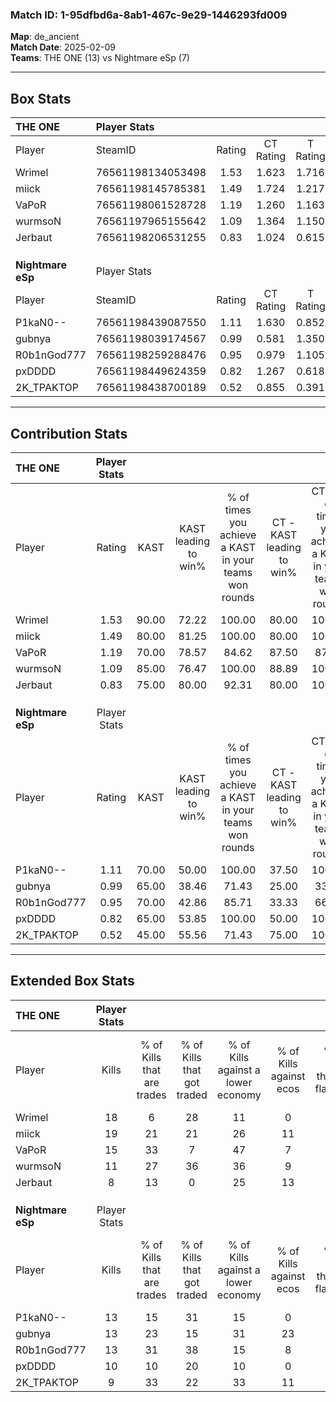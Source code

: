 ### Match ID: 1-95dfbd6a-8ab1-467c-9e29-1446293fd009  
**Map**: de_ancient  
**Match Date**: 2025-02-09  
**Teams**: THE ONE (13) vs Nightmare eSp (7)  

---  

## Box Stats  

| **THE ONE**       | Player Stats      |        |           |          |       |      |       |         |        |      |     |
| :- | :- | :-: | :-: | :-: | :-: | :-: | :-: | :-: | :-: | :-: | :-: |
| Player            | SteamID           | Rating | CT Rating | T Rating | KAST  | ADR  | Kills | Assists | Deaths | K/D  | HS% |
| Wrimel            | 76561198134053498 |  1.53  |   1.623   |  1.716   | 90.00 | 91.4 |  18   |    6    |   11   | 1.64 | 66  |
| miick             | 76561198145785381 |  1.49  |   1.724   |  1.217   | 80.00 | 97.4 |  19   |    7    |   12   | 1.58 | 57  |
| VaPoR             | 76561198061528728 |  1.19  |   1.260   |  1.163   | 70.00 | 76.1 |  15   |    4    |   11   | 1.36 | 40  |
| wurmsoN           | 76561197965155642 |  1.09  |   1.364   |  1.150   | 85.00 | 75.4 |  11   |    8    |   13   | 0.85 | 36  |
| Jerbaut           | 76561198206531255 |  0.83  |   1.024   |  0.615   | 75.00 | 46.3 |   8   |    4    |   11   | 0.73 | 75  |
|                   |                   |        |           |          |       |      |       |         |        |      |     |
|                   |                   |        |           |          |       |      |       |         |        |      |     |
|                   |                   |        |           |          |       |      |       |         |        |      |     |
| **Nightmare eSp** | Player Stats      |        |           |          |       |      |       |         |        |      |     |
| Player            | SteamID           | Rating | CT Rating | T Rating | KAST  | ADR  | Kills | Assists | Deaths | K/D  | HS% |
| P1kaN0--          | 76561198439087550 |  1.11  |   1.630   |  0.852   | 70.00 | 90.2 |  13   |    6    |   13   | 1.00 | 46  |
| gubnya            | 76561198039174567 |  0.99  |   0.581   |  1.350   | 65.00 | 75.8 |  13   |    4    |   14   | 0.93 | 100 |
| R0b1nGod777       | 76561198259288476 |  0.95  |   0.979   |  1.105   | 70.00 | 61.5 |  13   |    3    |   15   | 0.87 | 53  |
| pxDDDD            | 76561198449624359 |  0.82  |   1.267   |  0.618   | 65.00 | 63.6 |  10   |    4    |   14   | 0.71 | 30  |
| 2K_TPAKTOP        | 76561198438700189 |  0.52  |   0.855   |  0.391   | 45.00 | 41.0 |   9   |    2    |   15   | 0.60 | 33  |
---  

## Contribution Stats  

| **THE ONE**       | Player Stats |       |                      |                                                        |                           |                                                             |                          |                                                            |
| :- | :-: | :-: | :-: | :-: | :-: | :-: | :-: | :-: |
| Player            |    Rating    | KAST  | KAST leading to win% | % of times you achieve a KAST in your teams won rounds | CT - KAST leading to win% | CT - % of times you achieve a KAST in your teams won rounds | T - KAST leading to win% | T - % of times you achieve a KAST in your teams won rounds |
| Wrimel            |     1.53     | 90.00 |        72.22         |                         100.00                         |           80.00           |                           100.00                            |          62.50           |                           100.00                           |
| miick             |     1.49     | 80.00 |        81.25         |                         100.00                         |           80.00           |                           100.00                            |          83.33           |                           100.00                           |
| VaPoR             |     1.19     | 70.00 |        78.57         |                         84.62                          |           87.50           |                            87.50                            |          66.67           |                           80.00                            |
| wurmsoN           |     1.09     | 85.00 |        76.47         |                         100.00                         |           88.89           |                           100.00                            |          62.50           |                           100.00                           |
| Jerbaut           |     0.83     | 75.00 |        80.00         |                         92.31                          |           80.00           |                           100.00                            |          80.00           |                           80.00                            |
|                   |              |       |                      |                                                        |                           |                                                             |                          |                                                            |
|                   |              |       |                      |                                                        |                           |                                                             |                          |                                                            |
|                   |              |       |                      |                                                        |                           |                                                             |                          |                                                            |
| **Nightmare eSp** | Player Stats |       |                      |                                                        |                           |                                                             |                          |                                                            |
| Player            |    Rating    | KAST  | KAST leading to win% | % of times you achieve a KAST in your teams won rounds | CT - KAST leading to win% | CT - % of times you achieve a KAST in your teams won rounds | T - KAST leading to win% | T - % of times you achieve a KAST in your teams won rounds |
| P1kaN0--          |     1.11     | 70.00 |        50.00         |                         100.00                         |           37.50           |                           100.00                            |          66.67           |                           100.00                           |
| gubnya            |     0.99     | 65.00 |        38.46         |                         71.43                          |           25.00           |                            33.33                            |          44.44           |                           100.00                           |
| R0b1nGod777       |     0.95     | 70.00 |        42.86         |                         85.71                          |           33.33           |                            66.67                            |          50.00           |                           100.00                           |
| pxDDDD            |     0.82     | 65.00 |        53.85         |                         100.00                         |           50.00           |                           100.00                            |          57.14           |                           100.00                           |
| 2K_TPAKTOP        |     0.52     | 45.00 |        55.56         |                         71.43                          |           75.00           |                           100.00                            |          40.00           |                           50.00                            |
---  

## Extended Box Stats  

| **THE ONE**       | Player Stats |                            |                            |                                    |                         |                              |                                 |        |                             |                                     |                          |                               |                            |
| :- | :-: | :-: | :-: | :-: | :-: | :-: | :-: | :-: | :-: | :-: | :-: | :-: | :-: |
| Player            |    Kills     | % of Kills that are trades | % of Kills that got traded | % of Kills against a lower economy | % of Kills against ecos | % of Kills that are flawless | % of Kills that are close duels | Deaths | % of Deaths that get traded | % of Deaths against a lower economy | % of Deaths against ecos | % of Deaths that are flawless | % of Deaths that are close |
| Wrimel            |      18      |             6              |             28             |                 11                 |            0            |              61              |               11                |   11   |             45              |                  9                  |            0             |              64               |             9              |
| miick             |      19      |             21             |             21             |                 26                 |           11            |              58              |                5                |   12   |              8              |                  8                  |            0             |              33               |             17             |
| VaPoR             |      15      |             33             |             7              |                 47                 |            7            |              73              |               13                |   11   |              9              |                  0                  |            0             |              55               |             0              |
| wurmsoN           |      11      |             27             |             36             |                 36                 |            9            |              73              |                9                |   13   |             54              |                 23                  |            0             |              46               |             8              |
| Jerbaut           |      8       |             13             |             0              |                 25                 |           13            |              50              |                0                |   11   |              9              |                  9                  |            0             |              55               |             0              |
|                   |              |                            |                            |                                    |                         |                              |                                 |        |                             |                                     |                          |                               |                            |
|                   |              |                            |                            |                                    |                         |                              |                                 |        |                             |                                     |                          |                               |                            |
|                   |              |                            |                            |                                    |                         |                              |                                 |        |                             |                                     |                          |                               |                            |
| **Nightmare eSp** | Player Stats |                            |                            |                                    |                         |                              |                                 |        |                             |                                     |                          |                               |                            |
| Player            |    Kills     | % of Kills that are trades | % of Kills that got traded | % of Kills against a lower economy | % of Kills against ecos | % of Kills that are flawless | % of Kills that are close duels | Deaths | % of Deaths that get traded | % of Deaths against a lower economy | % of Deaths against ecos | % of Deaths that are flawless | % of Deaths that are close |
| P1kaN0--          |      13      |             15             |             31             |                 15                 |            0            |              31              |                0                |   13   |             15              |                 23                  |            0             |              69               |             15             |
| gubnya            |      13      |             23             |             15             |                 31                 |           23            |              46              |                8                |   14   |             21              |                 21                  |            0             |              64               |             0              |
| R0b1nGod777       |      13      |             31             |             38             |                 15                 |            8            |              54              |               15                |   15   |             27              |                 20                  |            0             |              60               |             7              |
| pxDDDD            |      10      |             10             |             20             |                 10                 |            0            |              70              |               10                |   14   |             14              |                 21                  |            0             |              50               |             14             |
| 2K_TPAKTOP        |      9       |             33             |             22             |                 33                 |           11            |              56              |                0                |   15   |             20              |                 27                  |            7             |              87               |             7              |
